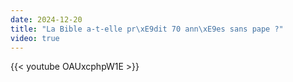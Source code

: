 ```yaml
---
date: 2024-12-20
title: "La Bible a-t-elle pr\xE9dit 70 ann\xE9es sans pape ?"
video: true
---
```



{{< youtube OAUxcphpW1E >}}
